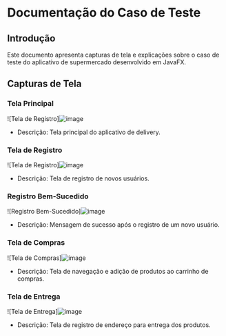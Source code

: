 # Documentação do Caso de Teste

## Introdução
Este documento apresenta capturas de tela e explicações sobre o caso de teste do aplicativo de supermercado desenvolvido em JavaFX.

## Capturas de Tela

### Tela Principal
![Tela de Registro]![image](https://github.com/user-attachments/assets/a0dc7f17-b935-448f-8149-bf208d924734)

- Descrição: Tela principal do aplicativo de delivery.

### Tela de Registro
![Tela de Registro]![image](https://github.com/user-attachments/assets/2fcb5ee1-a370-45d1-9947-d6a9caeb6877)

- Descrição: Tela de registro de novos usuários.

### Registro Bem-Sucedido
![Registro Bem-Sucedido]![image](https://github.com/user-attachments/assets/8c7db117-f795-4b1d-a9bb-c54e0a0d0380)

- Descrição: Mensagem de sucesso após o registro de um novo usuário.

### Tela de Compras
![Tela de Compras]![image](https://github.com/user-attachments/assets/144ec0f9-f8a7-429c-9657-30fe7296ceaf)

- Descrição: Tela de navegação e adição de produtos ao carrinho de compras.

### Tela de Entrega
![Tela de Entrega]![image](https://github.com/user-attachments/assets/1f5caee8-f290-4bda-9b60-9ef2d76d88e9)

- Descrição: Tela de registro de endereço para entrega dos produtos.
